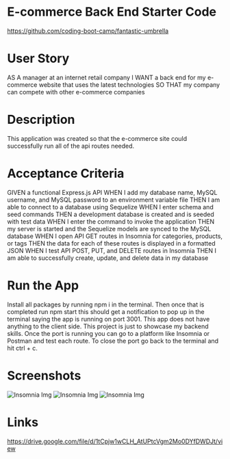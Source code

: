 # E-commerce Back End Starter Code
https://github.com/coding-boot-camp/fantastic-umbrella

# User Story
AS A manager at an internet retail company
I WANT a back end for my e-commerce website that uses the latest technologies
SO THAT my company can compete with other e-commerce companies

# Description
This application was created so that the e-commerce site could successfully run all of the api routes needed.

# Acceptance Criteria
GIVEN a functional Express.js API
WHEN I add my database name, MySQL username, and MySQL password to an environment variable file
THEN I am able to connect to a database using Sequelize
WHEN I enter schema and seed commands
THEN a development database is created and is seeded with test data
WHEN I enter the command to invoke the application
THEN my server is started and the Sequelize models are synced to the MySQL database
WHEN I open API GET routes in Insomnia for categories, products, or tags
THEN the data for each of these routes is displayed in a formatted JSON
WHEN I test API POST, PUT, and DELETE routes in Insomnia
THEN I am able to successfully create, update, and delete data in my database

# Run the App
Install all packages by running npm i in the terminal. Then once that is completed run npm start this should get a notification to pop up in the terminal saying the app is running on port 3001. This app does not have anything to the client side. This project is just to showcase my backend skills. Once the port is running you can go to a platform like Insomnia or Postman and test each route. To close the port go back to the terminal and hit ctrl + c.
 
# Screenshots
![Insomnia Img](./db/challenge13-2022-07-05%20164305.png)
![Insomnia Img](./db/challenge13-%202022-07-05%20164342.png)
![Insomnia Img](./db/challenge13-2022-07-05%20164427.png)
# Links
https://drive.google.com/file/d/1tCpjw1wCLH_AtUPtcVgm2Mo0DYfDWDJt/view
